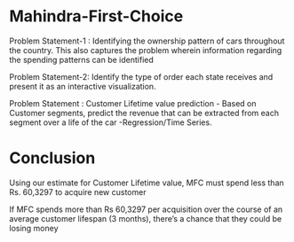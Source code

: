 # Mahindra-First-Choice
Problem Statement-1 : Identifying the ownership pattern of cars throughout the  country. This also captures the problem wherein information regarding the  spending patterns can be identified  


Problem Statement-2: Identify the type of order each state receives and present it  as an interactive visualization.  


Problem Statement : Customer Lifetime value prediction - Based on Customer  segments, predict the revenue that can be extracted from each segment over a  life of the car -Regression/Time Series.




# Conclusion

Using our estimate for Customer Lifetime value, MFC must spend less
than Rs. 60,3297 to acquire new customer

If MFC spends more than Rs 60,3297 per acquisition over the course
of an average customer lifespan (3 months), there’s a chance that
they could be losing money
